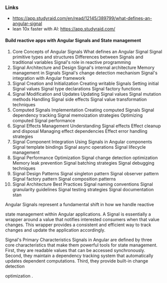 ### Links
- https://app.studyraid.com/en/read/12145/389799/what-defines-an-angular-signal
- lean 10x faster with AI: https://app.studyraid.com/

#### Build reactive apps with Angular Signals and State management
1. Core Concepts of Angular Signals
What defines an Angular Signal
Signal primitive types and structures
Differences between Signals and traditional variables
Signal's role in reactive programming
2. Signal Architecture and Design
Signal's internal architecture
Memory management in Signals
Signal's change detection mechanism
Signal's integration with Angular framework
3. Signal Creation and Initialization
Creating writable Signals
Setting initial Signal values
Signal type declarations
Signal factory functions
4. Signal Modification and Updates
Updating Signal values
Signal mutation methods
Handling Signal side effects
Signal value transformation techniques
5. Computed Signals Implementation
Creating computed Signals
Signal dependency tracking
Signal memoization strategies
Optimizing computed Signal performance
6. Signal Effects Management
Understanding Signal effects
Effect cleanup and disposal
Managing effect dependencies
Effect error handling strategies
7. Signal Component Integration
Using Signals in Angular components
Signal template bindings
Signal async operations
Signal lifecycle management
8. Signal Performance Optimization
Signal change detection optimization
Memory leak prevention
Signal batching strategies
Signal debugging techniques
9. Signal Design Patterns
Signal singleton pattern
Signal observer pattern
Signal factory pattern
Signal composition patterns
10. Signal Architecture Best Practices
Signal naming conventions
Signal granularity guidelines
Signal testing strategies
Signal documentation stan


Angular Signals represent a fundamental shift in how we handle 
reactive
 
state management
 within Angular applications. A 
Signal
 is essentially a 
wrapper
 around a value that notifies interested consumers when that value changes. This wrapper provides a consistent and efficient way to 
track
 changes and 
update
 the 
application
 accordingly.

Signal's Primary Characteristics
Signals in Angular are defined by three core characteristics that make them powerful tools for state management. First, they are readable values that can be accessed synchronously. Second, they maintain a 
dependency
 tracking system that automatically updates dependent computations. Third, they provide built-in 
change detection
 
optimization
.

